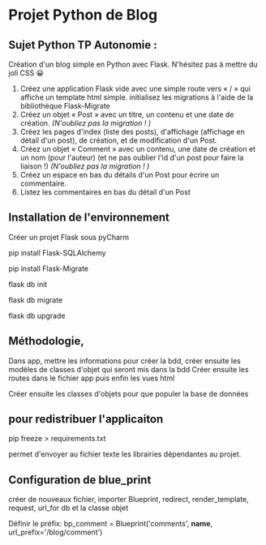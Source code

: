 # Projet Python de Blog

## Sujet Python TP Autonomie :
Création d'un blog simple en Python avec Flask. N'hésitez pas à mettre du joli CSS 😀

1. Créez une application Flask vide avec une simple route vers « / » qui affiche un template html simple.
initialisez les migrations à l'aide de la bibliothèque Flask-Migrate
2. Créez un objet « Post » avec un titre, un contenu et une date de création.
_(N'oubliez pas la migration ! )_
3. Créez les pages d'index (liste des posts), d'affichage (affichage en détail d'un post), de création, et de modification d'un Post.
4. Créez un objet « Comment » avec un contenu, une date de création et un nom (pour l'auteur) (et ne pas oublier l'id d'un post pour faire la liaison !)
_(N'oubliez pas la migration ! )_
5. Créez un espace en bas du détails d'un Post pour écrire un commentaire.
6. Listez les commentaires en bas du détail d'un Post


## Installation de l'environnement

Créer un projet Flask sous pyCharm

pip install Flask-SQLAlchemy

pip install Flask-Migrate

flask db init

flask db migrate

flask db upgrade

## Méthodologie,

Dans app, mettre les informations pour créer la bdd, créer ensuite les modèles de classes d'objet qui seront mis dans la bdd
Créer ensuite les routes dans le fichier app puis enfin les vues html

Créer ensuite les classes d'objets pour que populer la base de données

## pour redistribuer l'applicaiton

pip freeze > requirements.txt

permet d'envoyer au fichier texte les librairies dépendantes au projet.

## Configuration de blue_print
créer de nouveaux fichier, importer  Blueprint, redirect, render_template, request, url_for
db et la classe objet

Définir le préfix:
bp_comment = Blueprint('comments', __name__, url_prefix='/blog/comment')


